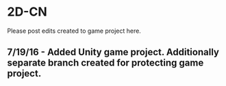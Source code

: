 # 2D-CN

Please post edits created to game project here.

7/19/16 - Added Unity game project. Additionally separate branch created for protecting game project.
------------------------------------------------------------------------------------
